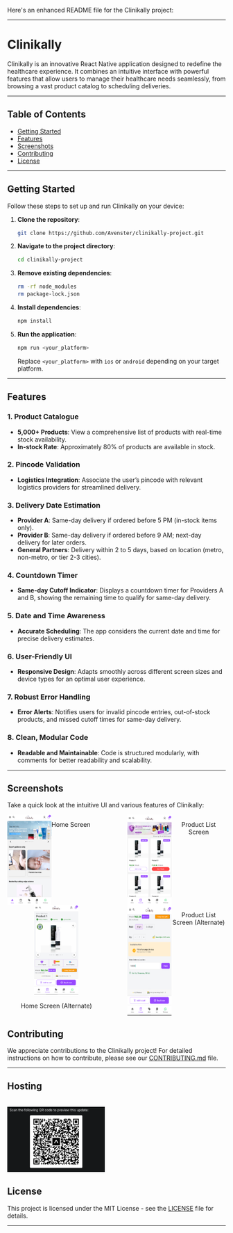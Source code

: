 Here's an enhanced README file for the Clinikally project:

---

# Clinikally

Clinikally is an innovative React Native application designed to redefine the healthcare experience. It combines an intuitive interface with powerful features that allow users to manage their healthcare needs seamlessly, from browsing a vast product catalog to scheduling deliveries.

---

## Table of Contents
- [Getting Started](#getting-started)
- [Features](#features)
- [Screenshots](#screenshots)
- [Contributing](#contributing)
- [License](#license)

---

## Getting Started

Follow these steps to set up and run Clinikally on your device:

1. **Clone the repository**:
    ```bash
    git clone https://github.com/Avenster/clinikally-project.git
    ```

2. **Navigate to the project directory**:
    ```bash
    cd clinikally-project
    ```

3. **Remove existing dependencies**:
    ```bash
    rm -rf node_modules
    rm package-lock.json
    ```

4. **Install dependencies**:
    ```bash
    npm install
    ```

5. **Run the application**:
    ```bash
    npm run <your_platform>
    ```
    Replace `<your_platform>` with `ios` or `android` depending on your target platform.

---

## Features

### 1. Product Catalogue
- **5,000+ Products**: View a comprehensive list of products with real-time stock availability.
- **In-stock Rate**: Approximately 80% of products are available in stock.

### 2. Pincode Validation
- **Logistics Integration**: Associate the user’s pincode with relevant logistics providers for streamlined delivery.

### 3. Delivery Date Estimation
- **Provider A**: Same-day delivery if ordered before 5 PM (in-stock items only).
- **Provider B**: Same-day delivery if ordered before 9 AM; next-day delivery for later orders.
- **General Partners**: Delivery within 2 to 5 days, based on location (metro, non-metro, or tier 2-3 cities).

### 4. Countdown Timer
- **Same-day Cutoff Indicator**: Displays a countdown timer for Providers A and B, showing the remaining time to qualify for same-day delivery.

### 5. Date and Time Awareness
- **Accurate Scheduling**: The app considers the current date and time for precise delivery estimates.

### 6. User-Friendly UI
- **Responsive Design**: Adapts smoothly across different screen sizes and device types for an optimal user experience.

### 7. Robust Error Handling
- **Error Alerts**: Notifies users for invalid pincode entries, out-of-stock products, and missed cutoff times for same-day delivery.

### 8. Clean, Modular Code
- **Readable and Maintainable**: Code is structured modularly, with comments for better readability and scalability.

---

## Screenshots

Take a quick look at the intuitive UI and various features of Clinikally:
<div style="display: flex; flex-direction: row; justify-content: space-between; width: 100%;">
  <div style="display:flex; width: 45%; text-align: center; height="auto"">
    <img src="./ss1.png" alt="Home Screen" width="45%" height="auto">
    <p>Home Screen</p>
  </div>
  <div style=" display:flex; width: 45%; text-align: center; height="auto"">
    <img src="./ss2.png" alt="Product List Screen" width="45%" height="auto">
    <p>Product List Screen</p>
  </div>
</div>

<div style="display: flex; flex-direction: row; justify-content: space-between; width: 100%;">
  <div style="width: 45%; text-align: center; height="auto"">
    <img src="./ss3.png" alt="Home Screen (Alternate)" width="45%" height="auto">
    <p>Home Screen (Alternate)</p>
  </div>
  <div style=" display:flex; width: 45%; text-align: center; height="auto"">
    <img src="./ss4.png" alt="Product List Screen (Alternate)" width="45%" height="auto">
    <p>Product List Screen (Alternate)</p>
  </div>
</div>



## Contributing

We appreciate contributions to the Clinikally project! For detailed instructions on how to contribute, please see our [CONTRIBUTING.md](CONTRIBUTING.md) file.

---
## Hosting
<br>
<img src="./ss6.png" alt="Home Screen" width="auto" height="150vh">

## License

This project is licensed under the MIT License - see the [LICENSE](LICENSE) file for details.

---

